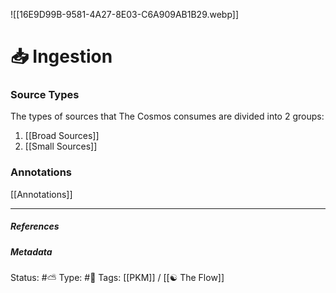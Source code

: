 
![[16E9D99B-9581-4A27-8E03-C6A909AB1B29.webp]]

# 📥 Ingestion

### Source Types

The types of sources that The Cosmos consumes are divided into 2 groups:

1. [[Broad Sources]]
2. [[Small Sources]]

### Annotations

[[Annotations]]
___

##### References


##### Metadata
Status:  #⛅️ 
Type: #🔵 
Tags: [[PKM]] / [[☯️ The Flow]]